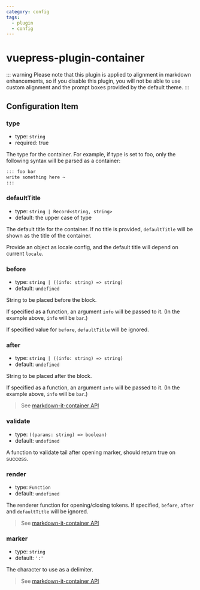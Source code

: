```yaml
---
category: config
tags:
  - plugin
  - config
---
```


# vuepress-plugin-container <MyBadge text="improve" />

::: warning
Please note that this plugin is applied to alignment in markdown enhancements, so if you disable this plugin, you will not be able to use custom alignment and the prompt boxes provided by the default theme.
:::

## Configuration Item

### type

- type: `string`
- required: true

The type for the container. For example, if type is set to foo, only the following syntax will be parsed as a container:

```md
::: foo bar
write something here ~
:::
```

### defaultTitle

- type: `string | Record<string, string>`
- default: the upper case of type

The default title for the container. If no title is provided, `defaultTitle` will be shown as the title of the container.

Provide an object as locale config, and the default title will depend on current `locale`.

### before

- type: `string | ((info: string) => string)`
- default: `undefined`

String to be placed before the block.

If specified as a function, an argument `info` will be passed to it. (In the example above, `info` will be `bar`.)

If specified value for `before`, `defaultTitle` will be ignored.

### after

- type: `string | ((info: string) => string)`
- default: `undefined`

String to be placed after the block.

If specified as a function, an argument `info` will be passed to it. (In the example above, `info` will be `bar`.)

> See [markdown-it-container API](https://github.com/markdown-it/markdown-it-container#api)

### validate

- type: `((params: string) => boolean)`
- default: `undefined`

A function to validate tail after opening marker, should return true on success.

### render

- type: `Function`
- default: `undefined`

The renderer function for opening/closing tokens. If specified, `before`, `after` and `defaultTitle` will be ignored.

> See [markdown-it-container API](https://github.com/markdown-it/markdown-it-container#api)

### marker

- type: `string`
- default: `':'`

The character to use as a delimiter.

> See [markdown-it-container API](https://github.com/markdown-it/markdown-it-container#api)
